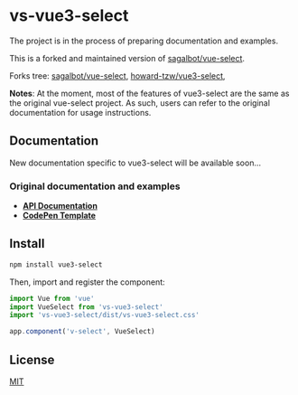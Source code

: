 # vs-vue3-select

The project is in the process of preparing documentation and examples.

This is a forked and maintained version of [sagalbot/vue-select](https://github.com/sagalbot/vue-select).

Forks tree:
    [sagalbot/vue-select](https://github.com/sagalbot/vue-select),
    [howard-tzw/vue3-select](https://github.com/howard-tzw/vue3-select),

**Notes**: At the moment, most of the features of vue3-select are the same as
the original vue-select project. As such, users can refer to the original
documentation for usage instructions.

## Documentation

New documentation specific to vue3-select will be available soon...

### Original documentation and examples

- **[API Documentation](https://vue-select.org)**
- **[CodePen Template](http://codepen.io/sagalbot/pen/NpwrQO)**

## Install

```bash
npm install vue3-select
```

Then, import and register the component:

```js
import Vue from 'vue'
import VueSelect from 'vs-vue3-select'
import 'vs-vue3-select/dist/vs-vue3-select.css'

app.component('v-select', VueSelect)
```

## License

[MIT](https://github.com/Voral/vs-vue3-select/blob/main/LICENSE.md)

